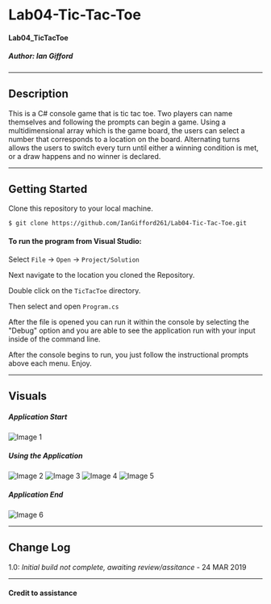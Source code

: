 # Lab04-Tic-Tac-Toe
#### Lab04_TicTacToe
##### *Author: Ian Gifford*

------------------------------

## Description

This is a C# console game that is tic tac toe. Two players can name themselves and following the prompts can begin a game. Using a multidimensional array which is the game board, the users can select a number that corresponds to a location on the board. Alternating turns allows the users to switch every turn until either a winning condition is met, or a draw happens and no winner is declared. 

------------------------------

## Getting Started
Clone this repository to your local machine.
```
$ git clone https://github.com/IanGifford261/Lab04-Tic-Tac-Toe.git
```
#### To run the program from Visual Studio:
Select ```File``` -> ```Open``` -> ```Project/Solution```

Next navigate to the location you cloned the Repository.

Double click on the ```TicTacToe``` directory.

Then select and open ```Program.cs```

After the file is opened you can run it within the console by selecting the "Debug" option and you are able to see the application run with your input inside of the command line.

After the console begins to run, you just follow the instructional prompts above each menu.
Enjoy.

------------------------------

## Visuals

##### Application Start
![Image 1]()
##### Using the Application
![Image 2]()
![Image 3]()
![Image 4]()
![Image 5]()
##### Application End
![Image 6]()

------------------------------

## Change Log
1.0: *Initial build not complete, awaiting review/assitance* - 24 MAR 2019



------------------------------
#### Credit to assistance ####
